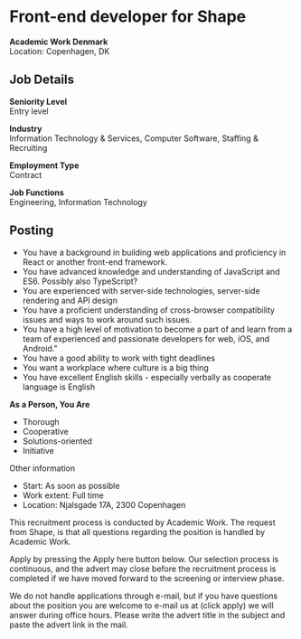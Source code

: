 # Front-end developer for Shape
**Academic Work Denmark**\
Location: Copenhagen, DK


## Job Details
**Seniority Level**\
Entry level

**Industry**\
Information Technology & Services,
Computer Software,
Staffing & Recruiting

**Employment Type**\
Contract

**Job Functions**\
Engineering,
Information Technology


## Posting

-   You have a background in building web applications and proficiency in React or another front-end framework.
-   You have advanced knowledge and understanding of JavaScript and ES6. Possibly also TypeScript?
-   You are experienced with server-side technologies, server-side rendering and API design
-   You have a proficient understanding of cross-browser compatibility issues and ways to work around such issues.
-   You have a high level of motivation to become a part of and learn from a team of experienced and passionate developers for web, iOS, and Android."
-   You have a good ability to work with tight deadlines
-   You want a workplace where culture is a big thing
-   You have excellent English skills - especially verbally as cooperate language is English

**As a Person, You Are**
-   Thorough
-   Cooperative
-   Solutions-oriented
-   Initiative

Other information

-   Start: As soon as possible
-   Work extent: Full time
-   Location: Njalsgade 17A, 2300 Copenhagen

This recruitment process is conducted by Academic Work. The request from Shape, is that all questions regarding the position is handled by Academic Work.

Apply by pressing the Apply here button below. Our selection process is continuous, and the advert may close before the recruitment process is completed if we have moved forward to the screening or interview phase.

We do not handle applications through e-mail, but if you have questions about the position you are welcome to e-mail us at (click apply) we will answer during office hours. Please write the advert title in the subject and paste the advert link in the mail.